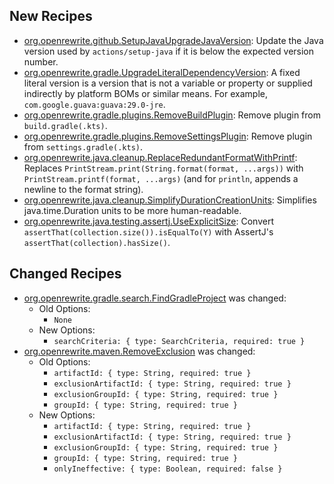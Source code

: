 ## New Recipes
* [org.openrewrite.github.SetupJavaUpgradeJavaVersion](https://docs.openrewrite.org/reference/recipes/github/setupjavaupgradejavaversion): Update the Java version used by `actions/setup-java` if it is below the expected version number. 
* [org.openrewrite.gradle.UpgradeLiteralDependencyVersion](https://docs.openrewrite.org/reference/recipes/gradle/upgradeliteraldependencyversion): A fixed literal version is a version that is not a variable or property or supplied indirectly by platform BOMs or similar means. For example, `com.google.guava:guava:29.0-jre`. 
* [org.openrewrite.gradle.plugins.RemoveBuildPlugin](https://docs.openrewrite.org/reference/recipes/gradle/plugins/removebuildplugin): Remove plugin from `build.gradle(.kts)`. 
* [org.openrewrite.gradle.plugins.RemoveSettingsPlugin](https://docs.openrewrite.org/reference/recipes/gradle/plugins/removesettingsplugin): Remove plugin from `settings.gradle(.kts)`. 
* [org.openrewrite.java.cleanup.ReplaceRedundantFormatWithPrintf](https://docs.openrewrite.org/reference/recipes/java/cleanup/replaceredundantformatwithprintf): Replaces `PrintStream.print(String.format(format, ...args))` with `PrintStream.printf(format, ...args)` (and for `println`, appends a newline to the format string). 
* [org.openrewrite.java.cleanup.SimplifyDurationCreationUnits](https://docs.openrewrite.org/reference/recipes/java/cleanup/simplifydurationcreationunits): Simplifies java.time.Duration units to be more human-readable. 
* [org.openrewrite.java.testing.assertj.UseExplicitSize](https://docs.openrewrite.org/reference/recipes/java/testing/assertj/useexplicitsize): Convert `assertThat(collection.size()).isEqualTo(Y)` with AssertJ's `assertThat(collection).hasSize()`. 

## Changed Recipes
* [org.openrewrite.gradle.search.FindGradleProject](https://docs.openrewrite.org/reference/recipes/gradle/search/findgradleproject) was changed:
  * Old Options:
    * `None`
  * New Options:
    * `searchCriteria: { type: SearchCriteria, required: true }`
* [org.openrewrite.maven.RemoveExclusion](https://docs.openrewrite.org/reference/recipes/maven/removeexclusion) was changed:
  * Old Options:
    * `artifactId: { type: String, required: true }`
    * `exclusionArtifactId: { type: String, required: true }`
    * `exclusionGroupId: { type: String, required: true }`
    * `groupId: { type: String, required: true }`
  * New Options:
    * `artifactId: { type: String, required: true }`
    * `exclusionArtifactId: { type: String, required: true }`
    * `exclusionGroupId: { type: String, required: true }`
    * `groupId: { type: String, required: true }`
    * `onlyIneffective: { type: Boolean, required: false }`